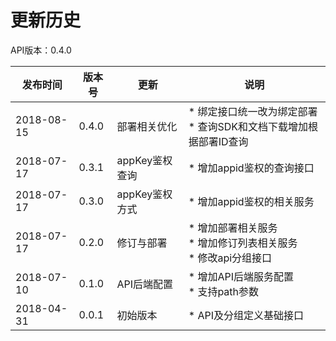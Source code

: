 # 更新历史 #
API版本：0.4.0

|发布时间|版本号|更新|说明|
|---|---|---|---|
|2018-08-15|0.4.0|部署相关优化|* 绑定接口统一改为绑定部署<br>* 查询SDK和文档下载增加根据部署ID查询|
|2018-07-17|0.3.1|appKey鉴权查询|* 增加appid鉴权的查询接口|
|2018-07-17|0.3.0|appKey鉴权方式|* 增加appid鉴权的相关服务|
|2018-07-17|0.2.0|修订与部署|* 增加部署相关服务<br>* 增加修订列表相关服务<br>* 修改api分组接口|
|2018-07-10|0.1.0|API后端配置|* 增加API后端服务配置<br>* 支持path参数|
|2018-04-31|0.0.1|初始版本|* API及分组定义基础接口|
